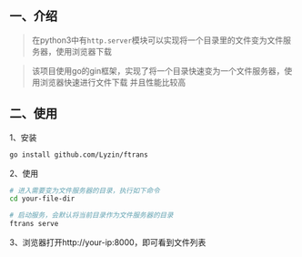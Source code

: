 ## 一、介绍
> 在python3中有`http.server`模块可以实现将一个目录里的文件变为文件服务器，使用浏览器下载

> 该项目使用go的gin框架，实现了将一个目录快速变为一个文件服务器，使用浏览器快速进行文件下载
> 并且性能比较高

## 二、使用
1、安装
```bash
go install github.com/Lyzin/ftrans
```
2、使用
```bash
# 进入需要变为文件服务器的目录，执行如下命令
cd your-file-dir

# 启动服务，会默认将当前目录作为文件服务器的目录
ftrans serve
```
3、浏览器打开http://your-ip:8000，即可看到文件列表
